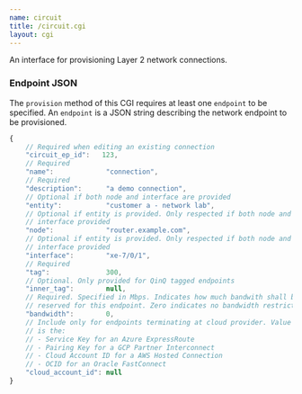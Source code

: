 ```yaml
---
name: circuit
title: /circuit.cgi
layout: cgi
---
```

An interface for provisioning Layer 2 network connections.

### Endpoint JSON

The `provision` method of this CGI requires at least one `endpoint` to be
specified. An `endpoint` is a JSON string describing the network endpoint to be
provisioned.

```js
{
    // Required when editing an existing connection
    "circuit_ep_id":   123,
    // Required
    "name":             "connection",
    // Required
    "description":      "a demo connection",
    // Optional if both node and interface are provided
    "entity":           "customer a - network lab",
    // Optional if entity is provided. Only respected if both node and
    // interface provided
    "node":             "router.example.com",
    // Optional if entity is provided. Only respected if both node and
    // interface provided
    "interface":        "xe-7/0/1",
    // Required
    "tag":              300,
    // Optional. Only provided for QinQ tagged endpoints
    "inner_tag":        null,
    // Required. Specified in Mbps. Indicates how much bandwith shall be
    // reserved for this endpoint. Zero indicates no bandwidth restrictions
    "bandwidth":        0,
    // Include only for endpoints terminating at cloud provider. Value provided
    // is the:
    // - Service Key for an Azure ExpressRoute
    // - Pairing Key for a GCP Partner Interconnect
    // - Cloud Account ID for a AWS Hosted Connection
    // - OCID for an Oracle FastConnect
    "cloud_account_id": null
}
```
